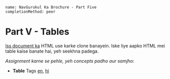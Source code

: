 ```ngMeta
name: NavGurukul Ka Brochure - Part Five
completionMethod: peer
```

# Part V - Tables

[Iss document ka](https://docs.google.com/document/d/1ttBMa2eyNo0jgprfeXguybwAAd2dcC8TrotPBKDP9r4/edit) HTML use karke clone banayein. Iske liye aapko HTML mei table kaise banate hai, yeh seekhna padega.

_Assignment karne se pehle, yeh concepts padho aur samjho:_ 

- **Table** Tags [en](http://www.html-5-tutorial.com/table-tag.htm), [hi](https://docs.google.com/document/d/1Y3pKUJJUg6zLpu5TPHw5kH0kOIy6y7gnQcDSRrqe3fI/edit?usp=sharing)
